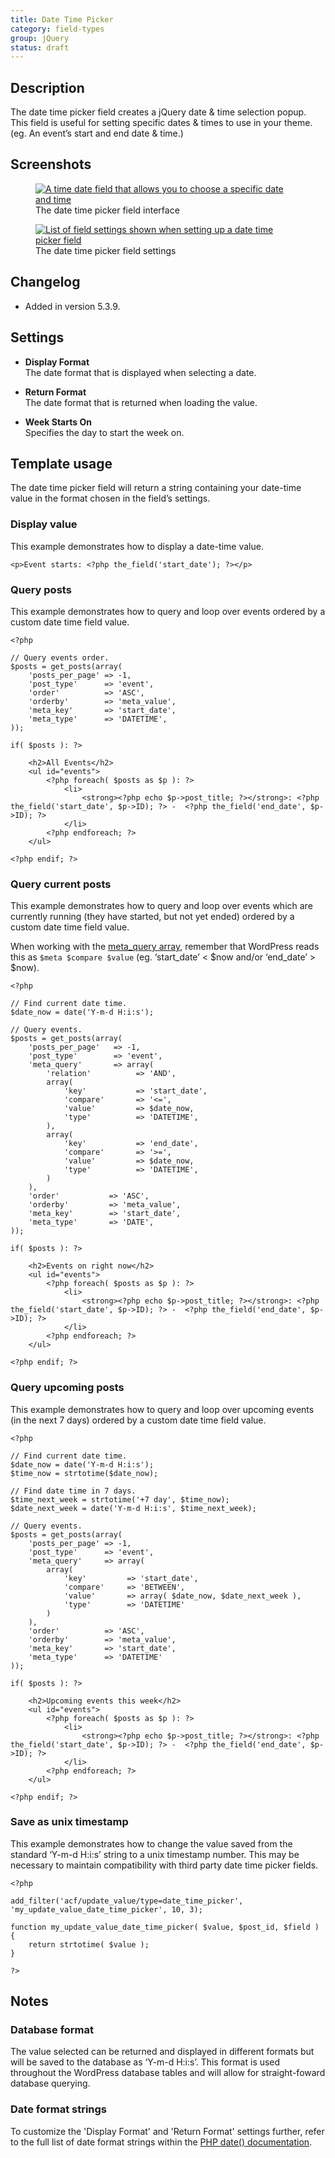 ```yaml
---
title: Date Time Picker
category: field-types
group: jQuery
status: draft
---
```


## Description
The date time picker field creates a jQuery date & time selection popup. This field is useful for setting specific dates & times to use in your theme. (eg. An event’s start and end date & time.)

## Screenshots
<div class="gallery">
	<figure>
		<a href="https://raw.githubusercontent.com/AdvancedCustomFields/docs/master/assets/acf-date-time-picker-interface.png">
			<img src="https://raw.githubusercontent.com/AdvancedCustomFields/docs/master/assets/acf-date-time-picker-interface.png" alt="A time date field that allows you to choose a specific date and time" />
		</a>
		<figcaption>The date time picker field interface</figcaption>
	</figure>
	<figure>
		<a href="https://raw.githubusercontent.com/AdvancedCustomFields/docs/master/assets/acf-date-time-picker-settings.png">
			<img src="https://raw.githubusercontent.com/AdvancedCustomFields/docs/master/assets/acf-date-time-picker-settings.png" alt="List of field settings shown when setting up a date time picker field" />
		</a>
		<figcaption>The date time picker field settings</figcaption>
	</figure>
</div>

## Changelog
- Added in version 5.3.9.

## Settings
- **Display Format**  
  The date format that is displayed when selecting a date.
  
- **Return Format**  
  The date format that is returned when loading the value.
  
- **Week Starts On**  
  Specifies the day to start the week on.

## Template usage
The date time picker field will return a string containing your date-time value in the format chosen in the field’s settings.

### Display value
This example demonstrates how to display a date-time value.
```
<p>Event starts: <?php the_field('start_date'); ?></p>
```

### Query posts
This example demonstrates how to query and loop over events ordered by a custom date time field value.
```
<?php

// Query events order.
$posts = get_posts(array(
	'posts_per_page' => -1,
	'post_type'      => 'event',
	'order'          => 'ASC',
	'orderby'        => 'meta_value',
	'meta_key'       => 'start_date',
	'meta_type'      => 'DATETIME',
));

if( $posts ): ?>

	<h2>All Events</h2>
	<ul id="events">
		<?php foreach( $posts as $p ): ?>
			<li>
				<strong><?php echo $p->post_title; ?></strong>: <?php the_field('start_date', $p->ID); ?> -  <?php the_field('end_date', $p->ID); ?>
			</li>	
		<?php endforeach; ?>
	</ul>

<?php endif; ?>
```

### Query current posts
This example demonstrates how to query and loop over events which are currently running (they have started, but not yet ended) ordered by a custom date time field value.

When working with the [meta_query array](https://codex.wordpress.org/Class_Reference/WP_Query#Custom_Field_Parameters), remember that WordPress reads this as `$meta $compare $value` (eg. ‘start_date’ < $now and/or ‘end_date’ > $now).
```
<?php

// Find current date time.
$date_now = date('Y-m-d H:i:s');

// Query events.
$posts = get_posts(array(
	'posts_per_page'   => -1,
	'post_type'        => 'event',
	'meta_query'       => array(
		'relation'          => 'AND',
		array(
	        'key'           => 'start_date',
	        'compare'       => '<=',
	        'value'         => $date_now,
	        'type'          => 'DATETIME',
	    ),
	    array(
	        'key'           => 'end_date',
	        'compare'       => '>=',
	        'value'         => $date_now,
	        'type'          => 'DATETIME',
	    )
    ),
	'order'           => 'ASC',
	'orderby'         => 'meta_value',
	'meta_key'        => 'start_date',
	'meta_type'       => 'DATE',
));

if( $posts ): ?>

	<h2>Events on right now</h2>
	<ul id="events">
		<?php foreach( $posts as $p ): ?>
			<li>
				<strong><?php echo $p->post_title; ?></strong>: <?php the_field('start_date', $p->ID); ?> -  <?php the_field('end_date', $p->ID); ?>
			</li>	
		<?php endforeach; ?>
	</ul>

<?php endif; ?>
```

### Query upcoming posts
This example demonstrates how to query and loop over upcoming events (in the next 7 days) ordered by a custom date time field value.
```
<?php

// Find current date time.
$date_now = date('Y-m-d H:i:s');
$time_now = strtotime($date_now);

// Find date time in 7 days.
$time_next_week = strtotime('+7 day', $time_now);
$date_next_week = date('Y-m-d H:i:s', $time_next_week);

// Query events.
$posts = get_posts(array(
	'posts_per_page' => -1,
	'post_type'      => 'event',
	'meta_query'     => array(
		array(
	        'key'         => 'start_date',
	        'compare'     => 'BETWEEN',
	        'value'       => array( $date_now, $date_next_week ),
	        'type'        => 'DATETIME'
	    )
    ),
	'order'          => 'ASC',
	'orderby'        => 'meta_value',
	'meta_key'       => 'start_date',
	'meta_type'      => 'DATETIME'
));

if( $posts ): ?>

	<h2>Upcoming events this week</h2>
	<ul id="events">
		<?php foreach( $posts as $p ): ?>
			<li>
				<strong><?php echo $p->post_title; ?></strong>: <?php the_field('start_date', $p->ID); ?> -  <?php the_field('end_date', $p->ID); ?>
			</li>	
		<?php endforeach; ?>
	</ul>

<?php endif; ?>
```

### Save as unix timestamp
This example demonstrates how to change the value saved from the standard ‘Y-m-d H:i:s’ string to a unix timestamp number. This may be necessary to maintain compatibility with third party date time picker fields.
```
<?php 

add_filter('acf/update_value/type=date_time_picker', 'my_update_value_date_time_picker', 10, 3);

function my_update_value_date_time_picker( $value, $post_id, $field ) {
	return strtotime( $value );
}

?>
```

## Notes

### Database format
The value selected can be returned and displayed in different formats but will be saved to the database as ‘Y-m-d H:i:s’. This format is used throughout the WordPress database tables and will allow for straight-foward database querying.

### Date format strings
To customize the 'Display Format' and 'Return Format' settings further, refer to the full list of date format strings within the [PHP date() documentation](http://php.net/manual/en/function.date.php).
